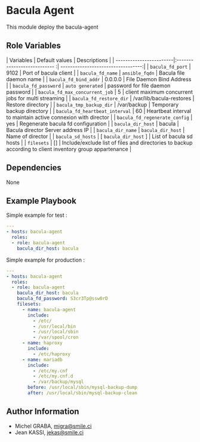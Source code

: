 Bacula Agent
=========

This module deploy the bacula-agent


Role Variables
--------------

| Variables               |     Default values           |   Descriptions                     |
| ------------------------|:--------------------------- :| ----------------------------------:|
| `bacula_fd_port`        | 9102                         | Port of bacula client              |
| `bacula_fd_name`        | `ansible_fqdn`           | Bacula file daemon name            |
| `bacula_fd_bind_addr`   | 0.0.0.0                      | File Daemon Bind Address           |
| `bacula_fd_password`    | `auto generated`             | password for file daemon password  |
| `bacula_fd_max_concurrent_job` | 5                     | client maximum concurrent jobs for multi streaming |
| `bacula_fd_restore_dir` | /var/lib/bacula-restores     | Restore directory                  |
| `bacula_tmp_backup_dir` | /var/backup    | Temporary backup directory                  |
| `bacula_fd_heartbeat_interval` | 60                | Heartbeat interval to maintain active connexion with director |
| `bacula_fd_regenerate_config`  | yes               | Regenerate bacula fd configuration |
| `bacula_dir_host`       | bacula                   | Bacula director Server address IP  |
| `bacula_dir_name`       | `bacula_dir_host`        | Name of director                   |
| `bacula_sd_hosts`       | [ `bacula_dir_host` ]    | List of bacula sd hosts            |
| `filesets`              |        []                | Include/exclude list of files and directories to backup according to client inventory group appartenance |

Dependencies
------------

None

Example Playbook
----------------

Simple example for test :

```yaml
---
- hosts: bacula-agent
  roles:
  - role: bacula-agent
    bacula_dir_host: bacula
```

Simple example for production :

```yaml
---
- hosts: bacula-agent
  roles:
  - role: bacula-agent
    bacula_dir_host: bacula
    bacula_fd_password: S3cr3Tp@ssw0rD
    filesets:
      - name: bacula-agent
        include:
          - /etc/
          - /usr/local/bin
          - /usr/local/sbin
          - /var/spool/cron
      - name: haproxy
        include:
          - /etc/haproxy
      - name: mariadb
        include:
          - /etc/my.cnf
          - /etc/my.cnf.d
          - /var/backup/mysql
        before: /usr/local/sbin/mysql-backup-dump
        after: /usr/local/sbin/mysql-backup-clean
```


Author Information
------------------

* Michel GRABA, <migra@smile.ci>
* Jean KASSI, <jekas@smile.ci>
